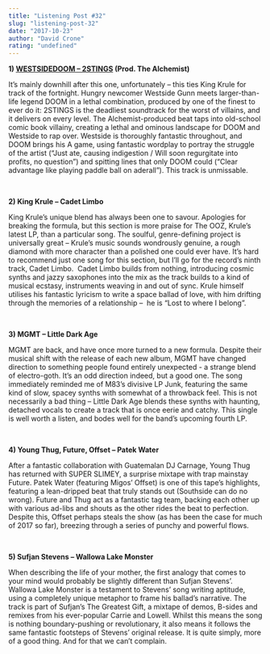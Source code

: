 ```yaml
---
title: "Listening Post #32"
slug: "listening-post-32"
date: "2017-10-23"
author: "David Crone"
rating: "undefined"
---
```


**1) [WESTSIDEDOOM – 2STINGS](https://soundcloud.com/user-5212897/westsidedoom-2stings) (Prod. The Alchemist)**

It’s mainly downhill after this one, unfortunately – this ties King Krule for track of the fortnight. Hungry newcomer Westside Gunn meets larger-than-life legend DOOM in a lethal combination, produced by one of the finest to ever do it: 2STINGS is the deadliest soundtrack for the worst of villains, and it delivers on every level. The Alchemist-produced beat taps into old-school comic book villainy, creating a lethal and ominous landscape for DOOM and Westside to rap over. Westside is thoroughly fantastic throughout, and DOOM brings his A game, using fantastic wordplay to portray the struggle of the artist (“Just ate, causing indigestion / Will soon regurgitate into profits, no question”) and spitting lines that only DOOM could (“Clear advantage like playing paddle ball on aderall”). This track is unmissable.

 

**2) King Krule – Cadet Limbo**

King Krule’s unique blend has always been one to savour. Apologies for breaking the formula, but this section is more praise for The OOZ, Krule’s latest LP, than a particular song. The soulful, genre-defining project is universally great – Krule’s music sounds wondrously genuine, a rough diamond with more character than a polished one could ever have. It’s hard to recommend just one song for this section, but I’ll go for the record’s ninth track, Cadet Limbo.  Cadet Limbo builds from nothing, introducing cosmic synths and jazzy saxophones into the mix as the track builds to a kind of musical ecstasy, instruments weaving in and out of sync. Krule himself utilises his fantastic lyricism to write a space ballad of love, with him drifting through the memories of a relationship –  he is “Lost to where I belong”.

 

**3) MGMT – Little Dark Age**

MGMT are back, and have once more turned to a new formula. Despite their musical shift with the release of each new album, MGMT have changed direction to something people found entirely unexpected - a strange blend of electro-goth. It’s an odd direction indeed, but a good one. The song immediately reminded me of M83’s divisive LP Junk, featuring the same kind of slow, spacey synths with somewhat of a throwback feel. This is not necessarily a bad thing – Little Dark Age blends these synths with haunting, detached vocals to create a track that is once eerie and catchy. This single is well worth a listen, and bodes well for the band’s upcoming fourth LP.

 

**4) Young Thug, Future, Offset – Patek Water**

After a fantastic collaboration with Guatemalan DJ Carnage, Young Thug has returned with SUPER SLIMEY, a surprise mixtape with trap mainstay Future. Patek Water (featuring Migos’ Offset) is one of this tape’s highlights, featuring a lean-dripped beat that truly stands out (Southside can do no wrong). Future and Thug act as a fantastic tag team, backing each other up with various ad-libs and shouts as the other rides the beat to perfection. Despite this, Offset perhaps steals the show (as has been the case for much of 2017 so far), breezing through a series of punchy and powerful flows.

 

**5) Sufjan Stevens – Wallowa Lake Monster**

When describing the life of your mother, the first analogy that comes to your mind would probably be slightly different than Sufjan Stevens’. Wallowa Lake Monster is a testament to Stevens’ song writing aptitude, using a completely unique metaphor to frame his ballad’s narrative. The track is part of Sufjan’s The Greatest Gift, a mixtape of demos, B-sides and remixes from his ever-popular Carrie and Lowell. Whilst this means the song is nothing boundary-pushing or revolutionary, it also means it follows the same fantastic footsteps of Stevens’ original release. It is quite simply, more of a good thing. And for that we can’t complain.
